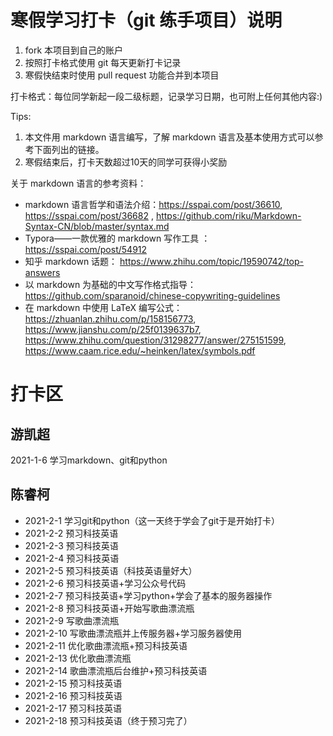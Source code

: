 # 寒假学习打卡（git 练手项目）说明

1. fork 本项目到自己的账户
1. 按照打卡格式使用 git 每天更新打卡记录
1. 寒假快结束时使用 pull request 功能合并到本项目

打卡格式：每位同学新起一段二级标题，记录学习日期，也可附上任何其他内容:)

Tips:

1. 本文件用 markdown 语言编写，了解 markdown 语言及基本使用方式可以参考下面列出的链接。 
1. 寒假结束后，打卡天数超过10天的同学可获得小奖励

关于 markdown 语言的参考资料：
+ markdown 语言哲学和语法介绍：https://sspai.com/post/36610, https://sspai.com/post/36682 , https://github.com/riku/Markdown-Syntax-CN/blob/master/syntax.md
+ Typora——一款优雅的 markdown 写作工具 ： https://sspai.com/post/54912
+ 知乎 markdown 话题： https://www.zhihu.com/topic/19590742/top-answers
+ 以 markdown 为基础的中文写作格式指导：https://github.com/sparanoid/chinese-copywriting-guidelines
+ 在 markdown 中使用 LaTeX 编写公式： https://zhuanlan.zhihu.com/p/158156773, https://www.jianshu.com/p/25f0139637b7, https://www.zhihu.com/question/31298277/answer/275151599, https://www.caam.rice.edu/~heinken/latex/symbols.pdf


# 打卡区

## 游凯超
2021-1-6 学习markdown、git和python
## 陈睿柯
+ 2021-2-1 学习git和python（这一天终于学会了git于是开始打卡）
+ 2021-2-2 预习科技英语
+ 2021-2-3 预习科技英语
+ 2021-2-4 预习科技英语
+ 2021-2-5 预习科技英语（科技英语量好大）
+ 2021-2-6 预习科技英语+学习公众号代码
+ 2021-2-7 预习科技英语+学习python+学会了基本的服务器操作
+ 2021-2-8 预习科技英语+开始写歌曲漂流瓶
+ 2021-2-9 写歌曲漂流瓶
+ 2021-2-10 写歌曲漂流瓶并上传服务器+学习服务器使用
+ 2021-2-11 优化歌曲漂流瓶+预习科技英语
+ 2021-2-13 优化歌曲漂流瓶
+ 2021-2-14 歌曲漂流瓶后台维护+预习科技英语
+ 2021-2-15 预习科技英语
+ 2021-2-16 预习科技英语
+ 2021-2-17 预习科技英语
+ 2021-2-18 预习科技英语（终于预习完了）
